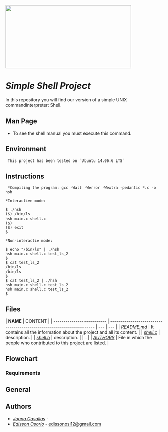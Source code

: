 <p aling="center">
	<img  src="https://i0.wp.com/colaboratorio.net/wp-content/uploads/2017/01/bash.jpg?fit=2000%2C1200&ssl=1" 
	width="400" height="200">
</p>

# **_Simple Shell Project_**

In this repository you will find our version of a simple UNIX commandinterpreter: Shell.

## Man Page

- To see the shell manual you must execute this command.

## Environment

```
 This project has been tested on `Ubuntu 14.06.6 LTS`
```

## Instructions

```
 *Compiling the program: gcc -Wall -Werror -Wextra -pedantic *.c -o hsh

*Interactive mode:

$ ./hsh
($) /bin/ls
hsh main.c shell.c
($)
($) exit
$

*Non-interactie mode:

$ echo "/bin/ls" | ./hsh
hsh main.c shell.c test_ls_2
$
$ cat test_ls_2
/bin/ls
/bin/ls
$
$ cat test_ls_2 | ./hsh
hsh main.c shell.c test_ls_2
hsh main.c shell.c test_ls_2
$

```

## Files

| **NAME**                   | CONTENT                                                                |
| -------------------------- | ---------------------------------------------------------------------- | --- | --- |
| [_README.md_](./README.md) | It contains all the information about the project and all its content. |
| [_shell.c_](./shell.c)     | description.                                                           |
| [_shell.h_](./shell.h)     | description.                                                           |     | .   |
| [_AUTHORS_](./AUTHORS)     | File in which the people who contributed to this project are listed.   |

## Flowchart

### Requirements

## General

## Authors

- [_Joana Casallas_](https://github.com/joacasallas) -
- [_Edisson Osorio_](https://github.com/edisson11osorio) - edissonosi12@gmail.com

